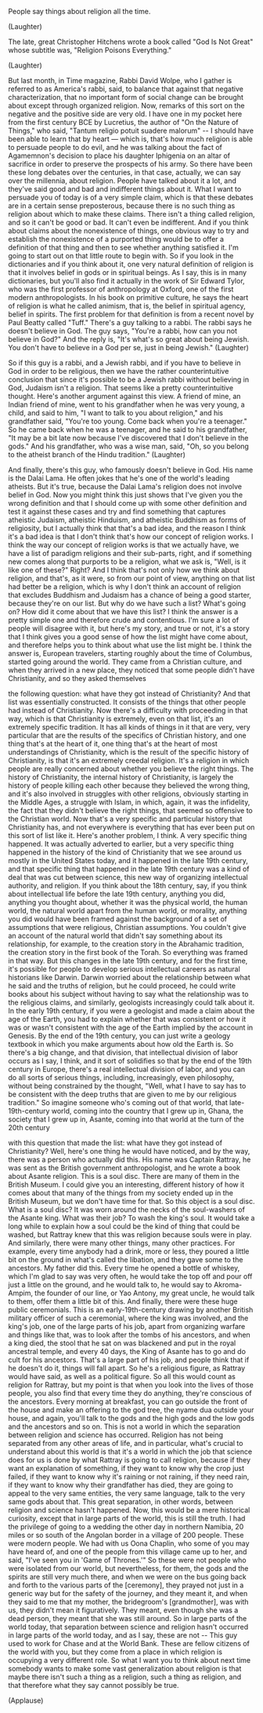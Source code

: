 
People say things about religion all the time.

(Laughter)

The late, great Christopher Hitchens
wrote a book called &quot;God Is Not Great&quot;
whose subtitle was, &quot;Religion Poisons Everything.&quot;

(Laughter)

But last month, in Time magazine,
Rabbi David Wolpe, who I gather
is referred to as America&#39;s rabbi,
said, to balance that against
that negative characterization,
that no important form of social change
can be brought about except through organized religion.
Now, remarks of this sort on the negative
and the positive side are very old.
I have one in my pocket here
from the first century BCE by Lucretius,
the author of &quot;On the Nature of Things,&quot; who said,
&quot;Tantum religio potuit suadere malorum&quot; --
I should have been able to learn that by heart —
which is, that&#39;s how much religion
is able to persuade people to do evil,
and he was talking about the fact
of Agamemnon&#39;s decision to place his daughter
Iphigenia on an altar of sacrifice
in order to preserve the prospects of his army.
So there have been these long debates
over the centuries, in that case, actually,
we can say over the millennia, about religion.
People have talked about it a lot,
and they&#39;ve said good and bad
and indifferent things about it.
What I want to persuade you of today
is of a very simple claim,
which is that these debates are
in a certain sense preposterous,
because there is no such thing as religion
about which to make these claims.
There isn&#39;t a thing called religion,
and so it can&#39;t be good or bad.
It can&#39;t even be indifferent.
And if you think about claims
about the nonexistence of things,
one obvious way to try and establish
the nonexistence of a purported thing
would be to offer a definition of that thing
and then to see whether anything satisfied it.
I&#39;m going to start out on that little route
to begin with.
So if you look in the dictionaries
and if you think about it,
one very natural definition of religion
is that it involves belief in gods or in spiritual beings.
As I say, this is in many dictionaries,
but you&#39;ll also find it actually
in the work of Sir Edward Tylor,
who was the first professor
of anthropology at Oxford,
one of the first modern anthropologists.
In his book on primitive culture,
he says the heart of religion
is what he called animism,
that is, the belief in spiritual agency,
belief in spirits.
The first problem for that definition
is from a recent novel by Paul Beatty called &quot;Tuff.&quot;
There&#39;s a guy talking to a rabbi.
The rabbi says he doesn&#39;t believe in God.
The guy says, &quot;You&#39;re a rabbi,
how can you not believe in God?&quot;
And the reply is, &quot;It&#39;s what&#39;s
so great about being Jewish.
You don&#39;t have to believe in a God per se,
just in being Jewish.&quot; 
(Laughter)

So if this guy is a rabbi, and a Jewish rabbi,
and if you have to believe in
God in order to be religious,
then we have the rather counterintuitive conclusion
that since it&#39;s possible to be a Jewish rabbi
without believing in God,
Judaism isn&#39;t a religion.
That seems like a pretty counterintuitive thought.
Here&#39;s another argument against this view.
A friend of mine, an Indian friend of mine,
went to his grandfather when he was very young,
a child, and said to him,
&quot;I want to talk to you about religion,&quot;
and his grandfather said, &quot;You&#39;re too young.
Come back when you&#39;re a teenager.&quot;
So he came back when he was a teenager,
and he said to his grandfather,
&quot;It may be a bit late now
because I&#39;ve discovered that
I don&#39;t believe in the gods.&quot;
And his grandfather, who was a wise man, said,
&quot;Oh, so you belong to the atheist branch
of the Hindu tradition.&quot; 
(Laughter)

And finally, there&#39;s this guy,
who famously doesn&#39;t believe in God.
His name is the Dalai Lama.
He often jokes that he&#39;s one
of the world&#39;s leading atheists.
But it&#39;s true, because the Dalai Lama&#39;s religion
does not involve belief in God.
Now you might think this just shows
that I&#39;ve given you the wrong definition
and that I should come up with some other definition
and test it against these cases
and try and find something that captures
atheistic Judaism, atheistic Hinduism,
and atheistic Buddhism as forms of religiosity,
but I actually think that that&#39;s a bad idea,
and the reason I think it&#39;s a bad idea
is that I don&#39;t think that&#39;s how
our concept of religion works.
I think the way our concept of religion works
is that we actually have, we have a list
of paradigm religions
and their sub-parts, right,
and if something new comes along
that purports to be a religion,
what we ask is, &quot;Well, is it like one of these?&quot;
Right?
And I think that&#39;s not only
how we think about religion,
and that&#39;s, as it were,
so from our point of view,
anything on that list had better be a religion,
which is why I don&#39;t think an account of religion
that excludes Buddhism and Judaism
has a chance of being a good starter,
because they&#39;re on our list.
But why do we have such a list?
What&#39;s going on? How did it come about
that we have this list?
I think the answer is a pretty simple one
and therefore crude and contentious.
I&#39;m sure a lot of people will disagree with it,
but here&#39;s my story,
and true or not, it&#39;s a story that I think
gives you a good sense of how
the list might have come about,
and therefore helps you to think about
what use the list might be.
I think the answer is, European travelers,
starting roughly about the time of Columbus,
started going around the world.
They came from a Christian culture,
and when they arrived in a new place,
they noticed that some people
didn&#39;t have Christianity,
and so they asked themselves

the following question:
what have they got instead of Christianity?
And that list was essentially constructed.
It consists of the things that other people had
instead of Christianity.
Now there&#39;s a difficulty with proceeding in that way,
which is that Christianity is extremely,
even on that list, it&#39;s an extremely specific tradition.
It has all kinds of things in it
that are very, very particular
that are the results of the specifics
of Christian history,
and one thing that&#39;s at the heart of it,
one thing that&#39;s at the heart of
most understandings of Christianity,
which is the result of the
specific history of Christianity,
is that it&#39;s an extremely creedal religion.
It&#39;s a religion in which people are really concerned
about whether you believe the right things.
The history of Christianity, the
internal history of Christianity,
is largely the history of people killing each other
because they believed the wrong thing,
and it&#39;s also involved in
struggles with other religions,
obviously starting in the Middle Ages,
a struggle with Islam,
in which, again, it was the infidelity,
the fact that they didn&#39;t believe the right things,
that seemed so offensive to the Christian world.
Now that&#39;s a very specific and particular history
that Christianity has,
and not everywhere is everything
that has ever been put on this sort of list like it.
Here&#39;s another problem, I think.
A very specific thing happened.
It was actually adverted to earlier,
but a very specific thing happened
in the history of the kind of Christianity
that we see around us
mostly in the United States today,
and it happened in the late 19th century,
and that specific thing that happened
in the late 19th century
was a kind of deal that was cut
between science,
this new way of organizing intellectual authority,
and religion.
If you think about the 18th century, say,
if you think about intellectual life
before the late 19th century,
anything you did, anything you thought about,
whether it was the physical world,
the human world,
the natural world apart from the human world,
or morality, anything you did
would have been framed against the background
of a set of assumptions that were religious,
Christian assumptions.
You couldn&#39;t give an account
of the natural world
that didn&#39;t say something about its relationship,
for example, to the creation story
in the Abrahamic tradition,
the creation story in the first book of the Torah.
So everything was framed in that way.
But this changes in the late 19th century,
and for the first time, it&#39;s possible for people
to develop serious intellectual careers
as natural historians like Darwin.
Darwin worried about the relationship between
what he said and the truths of religion,
but he could proceed, he could write books
about his subject
without having to say what the relationship was
to the religious claims,
and similarly, geologists
increasingly could talk about it.
In the early 19th century, if you were a geologist
and made a claim about the age of the Earth,
you had to explain whether that was consistent
or how it was or wasn&#39;t consistent
with the age of the Earth implied
by the account in Genesis.
By the end of the 19th century,
you can just write a geology textbook
in which you make arguments
about how old the Earth is.
So there&#39;s a big change, and that division,
that intellectual division of
labor occurs as I say, I think,
and it sort of solidifies so that by the end
of the 19th century in Europe,
there&#39;s a real intellectual division of labor,
and you can do all sorts of serious things,
including, increasingly, even philosophy,
without being constrained by the thought,
&quot;Well, what I have to say has to be consistent
with the deep truths that are given to me
by our religious tradition.&quot;
So imagine someone who&#39;s coming out
of that world, that late-19th-century world,
coming into the country that I grew up in, Ghana,
the society that I grew up in, Asante,
coming into that world
at the turn of the 20th century

with this question that made the list:
what have they got instead of Christianity?
Well, here&#39;s one thing he would have noticed,
and by the way, there was a 
person who actually did this.
His name was Captain Rattray,
he was sent as the British
government anthropologist,
and he wrote a book about Asante religion.
This is a soul disc.
There are many of them in the British Museum.
I could give you an interesting, different history
of how it comes about that many of the things
from my society ended up in the British Museum,
but we don&#39;t have time for that.
So this object is a soul disc.
What is a soul disc?
It was worn around the necks
of the soul-washers of the Asante king.
What was their job? To wash the king&#39;s soul.
It would take a long while
to explain how a soul could be the kind of thing
that could be washed,
but Rattray knew that this was religion
because souls were in play.
And similarly,
there were many other things, many other practices.
For example, every time anybody
had a drink, more or less,
they poured a little bit on the ground
in what&#39;s called the libation,
and they gave some to the ancestors.
My father did this. Every time
he opened a bottle of whiskey,
which I&#39;m glad to say was very often,
he would take the top off and
pour off just a little on the ground,
and he would talk to,
he would say to Akroma-Ampim, the founder of our line,
or Yao Antony, my great uncle,
he would talk to them,
offer them a little bit of this.
And finally, there were these
huge public ceremonials.
This is an early-19th-century drawing
by another British military officer
of such a ceremonial,
where the king was involved,
and the king&#39;s job,
one of the large parts of his job,
apart from organizing warfare and things like that,
was to look after the tombs of his ancestors,
and when a king died,
the stool that he sat on was blackened
and put in the royal ancestral temple,
and every 40 days,
the King of Asante has to go and do cult
for his ancestors.
That&#39;s a large part of his job,
and people think that if he doesn&#39;t do it,
things will fall apart.
So he&#39;s a religious figure,
as Rattray would have said,
as well as a political figure.
So all this would count as religion for Rattray,
but my point is that when you look
into the lives of those people,
you also find that every time they do anything,
they&#39;re conscious of the ancestors.
Every morning at breakfast,
you can go outside the front of the house
and make an offering to the god tree, the nyame dua
outside your house,
and again, you&#39;ll talk to the gods
and the high gods and the low gods
and the ancestors and so on.
This is not a world
in which the separation between religion and science
has occurred.
Religion has not being separated
from any other areas of life,
and in particular,
what&#39;s crucial to understand about this world
is that it&#39;s a world in which the job
that science does for us
is done by what Rattray is going to call religion,
because if they want an explanation of something,
if they want to know why the crop just failed,
if they want to know why it&#39;s raining
or not raining, if they need rain,
if they want to know why
their grandfather has died,
they are going to appeal to the very same entities,
the very same language,
talk to the very same gods about that.
This great separation, in other words,
between religion and science hasn&#39;t happened.
Now, this would be a mere historical curiosity,
except that in large parts of the world,
this is still the truth.
I had the privilege of going to a wedding
the other day in northern Namibia,
20 miles or so south of the Angolan border
in a village of 200 people.
These were modern people.
We had with us Oona Chaplin,
who some of you may have heard of,
and one of the people from
this village came up to her,
and said, &quot;I&#39;ve seen you in &#39;Game of Thrones.&#39;&quot;
So these were not people who
were isolated from our world,
but nevertheless, for them,
the gods and the spirits are still very much there,
and when we were on the bus going back and forth
to the various parts of the [ceremony],
they prayed not just in a generic way
but for the safety of the journey,
and they meant it,
and when they said to me that my mother,
the bridegroom&#39;s [grandmother],
was with us, they didn&#39;t mean it figuratively.
They meant, even though she was a dead person,
they meant that she was still around.
So in large parts of the world today,
that separation between science and religion
hasn&#39;t occurred in large parts of the world today,
and as I say, these are not --
This guy used to work for Chase and at the World Bank.
These are fellow citizens of the world with you,
but they come from a place in which religion
is occupying a very different role.
So what I want you to think about
next time somebody wants
to make some vast generalization about religion
is that maybe there isn&#39;t such a thing
as a religion, such a thing as religion,
and that therefore what they say
cannot possibly be true.

(Applause)

